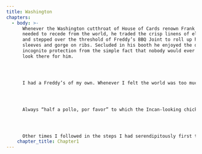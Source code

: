 ```yaml
---
title: Washington
chapters:
  - body: >-
      Whenever the Washington cutthroat of House of Cards renown Frank Underwood
      needed to recede from the world, he traded the crisp linens of elite DC
      and stepped over the threshold of Freddy’s BBQ Joint to roll up his
      sleeves and gorge on ribs. Secluded in his booth he enjoyed the double
      incognito protection from the simple fact that nobody would ever think to
      look there for him.




      I had a Freddy’s of my own. Whenever I felt the world was too much with me I walked up Rhode Island Avenue, turned onto the 14th St. corridor and just after S street, ducked my head and walked into Chicken and Whiskey, a refreshingly descriptive name of a joint bisected by a heavy steel door: chicken in the front, whiskey in the back. 




      Always “half a pollo, por favor” to which the Incan-looking chicken cutter always smiled and cut a little more than half of the pollo with his chicken-cutting scissors. Some sweet fried plantains, rice and beans, mounds of yellow sauce and orange sauce (they were unmarked, unnamed), all piled on a greasy sheet, a can of guarana, what the Brazilians call the drink of happiness – the antipode of my sociable club dinners – and I’d settle apart from the other people, along the rail that ran the whole perimeter of the joint. I’d take a fork and knife (a civilized instinct always gripped me for a moment in front of the silverware cups), lay them aside, and maul the chicken, alone, apart, silent, and happy. I wonder what Epicurus would have thought.




      Other times I followed in the steps I had serendipitously first taken in 2008, a 20-year-old summer intern. Out and across Key Bridge into Georgetown, up the slope until the gothic spires of the university, like spectral stalagmites against the night, signaled that I had almost come to where I needed most to be. Up the entrance into Healey Hall, up three flights (“walk in like you own the place,” as the Social Security actuary once taught me, whenever I stepped into places not my own), open the heavy wooden doors into the hall announced with a “Gaston Hall” plaque, remark on how the stained-glass, ecclesiastical hall reminds you of Sanders Theater in Harvard and that when you returned from DC for your senior year of college and you went to Sanders Theater for your roommate’s a cappella concert it made you think of Gaston Hall here, but ten years have passed, hop onto the stage, settle onto the black leather bench, lightly pull up your trousers and flip the tails of your blazer over the back, like my mother had taught me, and get up two hours later, after bringing Chopin and Rachmaninoff, Liszt and Scarlatti and Schubert to sit with you, not alone, though apart, silent, moved, and happy.
    chapter_title: Chapter1
---
```

